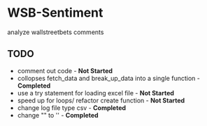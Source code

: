 # WSB-Sentiment
 analyze wallstreetbets comments 

## TODO
* comment out code -  **Not Started**
* collopses fetch_data and break_up_data into a single function -  **Completed**
* use a try statement for loading excel file - **Not Started**
* speed up for loops/ refactor create function -  **Not Started**
* change log file type csv -  **Completed**
* change "" to '' -  **Completed**
